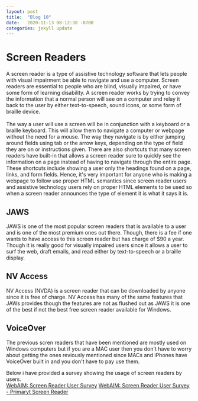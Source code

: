 ```yaml
---
layout: post
title:  "Blog 10"
date:   2020-11-13 08:12:38 -0700
categories: jekyll update
---
```


<h1>Screen Readers</h1>
<p>
    A screen reader is a type of assistive technology software that lets people with visual impairment be able to navigate and use a computer. Screen readers are essential to people who are blind, visually impaired, or have some form of learning disability. A screen reader works by trying to convey the information that a normal person will see on a computer and relay it back to the user by either text-to-speech, sound icons, or some form of braille device.
    <br>
    <br>
     The way a user will use a screen will be in conjunction with a keyboard or a braille keyboard. This will allow them to navigate a computer or webpage without the need for a mouse. The way they navigate is by either jumping around fields using tab or the arrow keys, depending on the type of field they are on or instructions given. There are also shortcuts that many screen readers have built-in that allows a screen reader sure to quickly see the information on a page instead of having to navigate through the entire page. These shortcuts include showing a user only the headings found on a page, links, and form fields. Hence, it's very important for anyone who is making a webpage to follow use proper HTML semantics since screen reader users and assistive technology users rely on proper HTML elements to be used so when a screen reader announces the type of element it is what it says it is.
</p>

<h2>JAWS</h2>
<p>
  JAWS is one of the most popular screen readers that is available to a user and is one of the most premium ones out there. Though, there is a fee if one wants to have access to this screen reader but has charge of $90 a year. Though it is really good for visually impaired users since it allows a user to surf the web, draft emails, and read either by text-to-speech or a braille display.
</p>

<h2>NV Access</h2>
<p>
    NV Access (NVDA) is a screen reader that can be downloaded by anyone since it is free of charge. NV Access has many of the same features that JAWs provides though the features are not as flushed out as JAWS it is one of the best if not the best free screen reader available for Windows.
</p>

<h2>VoiceOver</h2>
<p>
    The previous scren readers that have been mentioned are mostly used on Windows computers but if you are a MAC user then you don't have to worry about getting the ones reviously mentioned since MACs and iPhones have VoiceOver built in and you don't have to pay use them.
</p>
<p>
    Below i have provided a survey showing the usage of screen readers by users.
    <br>
    <a href="https://webaim.org/projects/screenreadersurvey8"> WebAIM: Screen Reader User Survey</a>
    <a href="https://webaim.org/projects/screenreadersurvey8/#primary">WebAIM: Screen Reader User Survey - Primaryt Screen Reader</a>
<p>